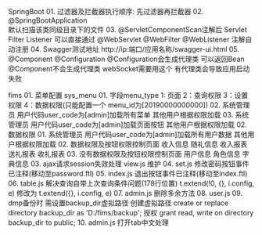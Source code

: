 SpringBoot
    01. 过滤器及拦截器执行顺序: 先过滤器再拦截器
    02. @SpringBootApplication  
            默认扫描该类同级目录下的文件
    03. @ServletComponentScan注解后
            Servlet Filter Listener 可以直接通过 @WebServlet @WebFilter @WebListener 注解自动注册
    04. Swagger测试地址
            http://ip:端口/应用名称/swagger-ui.html
    05. @Component  @Configuration
        @Configuration会生成代理类 可以返回Bean
        @Component不会生成代理类  webSocket需要用这个 有代理类会导致应用启动失败
        
fims
    01. 菜单配置 sys_menu
        01. 字段menu_type
            1: 页面
            2：查询权限
            3：设置权限
            4：数据权限(只能配置一个 menu_id为[20190000000000])
        02. 系统管理员 用户代码user_code为[admin]加载所有菜单 其他用户根据权限加载
        03. 系统管理员 用户代码user_code为[admin]加载页面按钮 其他用户根据权限加载
    02. 数据权限
        01. 系统管理员 用户代码user_code为[admin]加载所有用户数据 其他用户根据权限加载
        02. 数据权限及按钮权限控制页面
                收入信息 随礼信息 收入报表 送礼报表 收礼报表
        03. 没有数据权限及按钮权限控制页面
                用户信息 角色信息 字典信息
    03. ajax请求session失效处理 view.js 维护
    04. set.js 修改密码按钮事件已注释(移动至password.ftl)
    05. index.js 退出按钮事件已注释(移动至index.ftl)
    06. table.js 解决查询自带上次查询条件问题(178行位置) t.extend(!0, {}, i.config, e) 修改为 t.extend({}, i.config, e)
    07. admin.js 删除多余方法
    08. user.js
    09. dmp备份时 需设置backup_dir虚拟路径
            创建虚拟路径 create or replace directory backup_dir as 'D:/fims/backup';
            授权 grant read, write on directory backup_dir to public;
    10. admin.js 打开tab中文处理